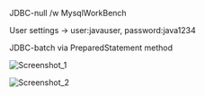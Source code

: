 JDBC-null /w MysqlWorkBench 

User settings -> user:javauser, password:java1234

JDBC-batch via PreparedStatement method

![Screenshot_1](https://user-images.githubusercontent.com/70575515/197750223-1c394591-665f-4314-bdd1-7db5d17d19d8.png)

![Screenshot_2](https://user-images.githubusercontent.com/70575515/197750229-37de5467-2e30-4416-8a69-a5658eb4484d.png)



